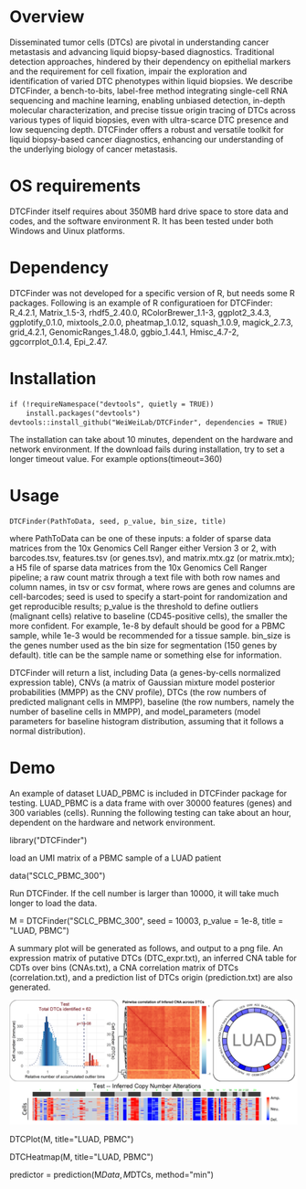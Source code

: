 # Overview 
Disseminated tumor cells (DTCs) are pivotal in understanding cancer metastasis and advancing liquid biopsy-based diagnostics. Traditional detection approaches, hindered by their dependency on epithelial markers and the requirement for cell fixation, impair the exploration and identification of varied DTC phenotypes within liquid biopsies. We describe DTCFinder, a bench-to-bits, label-free method integrating single-cell RNA sequencing and machine learning, enabling unbiased detection, in-depth molecular characterization, and precise tissue origin tracing of DTCs across various types of liquid biopsies, even with ultra-scarce DTC presence and low sequencing depth. DTCFinder offers a robust and versatile toolkit for liquid biopsy-based cancer diagnostics, enhancing our understanding of the underlying biology of cancer metastasis.

# OS requirements
DTCFinder itself requires about 350MB hard drive space to store data and codes, and the software environment R. It has been tested under both Windows and Uinux platforms.

# Dependency
DTCFinder was not developed for a specific version of R, but needs some R packages. Following is an example of R configuratioen for DTCFinder:
R_4.2.1, Matrix_1.5-3, rhdf5_2.40.0, RColorBrewer_1.1-3, ggplot2_3.4.3, ggplotify_0.1.0, mixtools_2.0.0, pheatmap_1.0.12, squash_1.0.9, magick_2.7.3, grid_4.2.1, GenomicRanges_1.48.0, ggbio_1.44.1, Hmisc_4.7-2, ggcorrplot_0.1.4, Epi_2.47.

# Installation

    if (!requireNamespace("devtools", quietly = TRUE))
        install.packages("devtools")
    devtools::install_github("WeiWeiLab/DTCFinder", dependencies = TRUE)

The installation can take about 10 minutes, dependent on the hardware and network environment. If the download fails during installation, try to set a longer timeout value. For example
    options(timeout=360)

#
# Usage
    DTCFinder(PathToData, seed, p_value, bin_size, title)

where PathToData can be one of these inputs: a folder of sparse data matrices from the 10x Genomics Cell Ranger either Version 3 or 2, with barcodes.tsv, features.tsv (or genes.tsv), and matrix.mtx.gz (or matrix.mtx);
a H5 file of sparse data matrices from the 10x Genomics Cell Ranger pipeline;
a raw count matrix through a text file with both row names and column names, in tsv or csv format, where rows are genes and columns are cell-barcodes;
seed is used to specify a start-point for randomization and get reproducible results; 
p_value is the threshold to define outliers (malignant cells) relative to baseline (CD45-positive cells), the smaller the more confident. 
For example, 1e-8 by default should be good for a PBMC sample, while 1e-3 would be recommended for a tissue sample. 
bin_size is the genes number used as the bin size for segmentation (150 genes by default).
title can be the sample name or something else for information.

DTCFinder will return a list, including Data (a genes-by-cells normalized expression table), 
CNVs (a matrix of Gaussian mixture model posterior probabilities (MMPP) as the CNV profile), 
DTCs (the row numbers of predicted malignant cells in MMPP), 
baseline (the row numbers, namely the number of baseline cells in MMPP), 
and model_parameters (model parameters for baseline histogram distribution, assuming that it follows a normal distribution).

#
# Demo
An example of dataset LUAD_PBMC is included in DTCFinder package for testing. LUAD_PBMC is a data frame with over 30000 features (genes) and 300 variables (cells). Running the following testing can take about an hour, dependent on the hardware and network environment.

  library("DTCFinder")

load an UMI matrix of a PBMC sample of a LUAD patient

  data("SCLC_PBMC_300")

Run DTCFinder. If the cell number is larger than 10000, it will take much longer to load the data.  

  M = DTCFinder("SCLC_PBMC_300", seed = 10003, p_value = 1e-8, title = "LUAD, PBMC")

A summary plot will be generated as follows, and output to a png file. An expression matrix of putative DTCs (DTC_expr.txt), an inferred CNA table for CDTs over bins (CNAs.txt), a CNA correlation matrix of DTCs (correlation.txt), and a prediction list of DTCs origin (prediction.txt) are also generated.

![alt text](https://github.com/WeiWeiLab/DTCFinder-demo/blob/main/output.png?raw=true)

  DTCPlot(M, title="LUAD, PBMC")

 DTCHeatmap(M, title="LUAD, PBMC")

 predictor = prediction(M$Data, M$DTCs, method="min")
